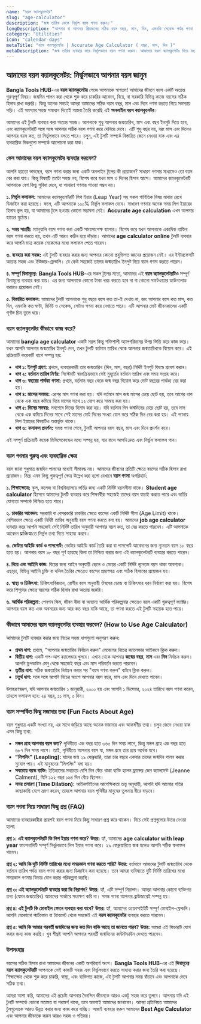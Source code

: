 ```yaml
---
name: "বয়স ক্যালকুলেটর"
slug: "age-calculator"
description: "জন্ম তারিখ থেকে নির্ভুল বয়স গণনা করুন।"
longDescription: "আপনার বা আপনার প্রিয়জনের সঠিক বয়স বছর, মাস, দিন, এমনকি সেকেন্ড পর্যন্ত গণনা করুন। কেবল জন্ম তারিখ এবং সময় লিখুন এবং সঙ্গে সঙ্গে ফলাফল পান।"
category: "Utilities"
icon: "calendar-days"
metaTitle: "বয়স ক্যালকুলেটর | Accurate Age Calculator ( বছর, মাস, দিন )"
metaDescription: "জন্ম তারিখ ব্যবহার করে নির্ভুলভাবে বয়স গণনা করুন। আমাদের বয়স ক্যালকুলেটর দিয়ে বছর, মাস, এবং দিনে আপনার সঠিক বয়স জানুন।"
---
```


## আমাদের বয়স ক্যালকুলেটর: নির্ভুলভাবে আপনার বয়স জানুন

**Bangla Tools HUB**-এর **বয়স ক্যালকুলেটর** পেজে আপনাকে স্বাগতম! আমাদের জীবনে বয়স একটি অত্যন্ত গুরুত্বপূর্ণ বিষয়। জন্মদিন পালন করা থেকে শুরু করে চাকরির আবেদন, বিয়ে, বা সরকারি বিভিন্ন কাজে বয়সের সঠিক হিসাব রাখা জরুরি। কিন্তু অনেক সময়ই আমরা আমাদের সঠিক বয়স বছর, মাস এবং দিনে গণনা করতে গিয়ে সমস্যায় পড়ি। এই সমস্যার সহজ সমাধান দিতেই আমরা তৈরি করেছি এই **অনলাইন বয়স ক্যালকুলেটর**।

আমাদের এই টুলটি ব্যবহার করা অত্যন্ত সহজ। আপনাকে শুধু আপনার জন্মতারিখ, মাস এবং বছর ইনপুট দিতে হবে, এবং ক্যালকুলেটরটি সঙ্গে সঙ্গে আপনার সঠিক বয়স গণনা করে দেখিয়ে দেবে। এটি শুধু বছর নয়, বরং মাস এবং দিনেও আপনার বয়স কত, তা নির্ভুলভাবে বলতে পারে। চলুন, এই টুলটি সম্পর্কে বিস্তারিত জেনে নেওয়া যাক এবং এর ব্যবহারিক দিকগুলো সম্পর্কে আলোচনা করা যাক।

### কেন আমাদের বয়স ক্যালকুলেটর ব্যবহার করবেন?

আপনি হয়তো ভাবছেন, বয়স গণনা করার জন্য একটি অনলাইন টুলের কী প্রয়োজন? সাধারণ গণনার মাধ্যমেও তো বয়স বের করা যায়। কিন্তু বিষয়টি ততটা সহজ নয়, বিশেষ করে যখন মাস ও দিনের হিসাব আসে। আমাদের ক্যালকুলেটরটি আপনাকে বেশ কিছু সুবিধা দেবে, যা সাধারণ গণনায় পাওয়া সম্ভব নয়।

**১. নির্ভুল ফলাফল:** আমাদের ক্যালকুলেটরটি লিপ ইয়ার (Leap Year) সহ সকল গাণিতিক বিষয় মাথায় রেখে ডিজাইন করা হয়েছে। ফলে, এটি আপনাকে ১০০% নির্ভুল ফলাফল দেবে। সাধারণ গণনায় অনেক সময় লিপ ইয়ারের হিসাব ভুল হয়, যা আমাদের টুলে হওয়ার কোনো সম্ভাবনা নেই। **Accurate age calculation** এখন আপনার হাতের মুঠোয়।

**২. সময় সাশ্রয়ী:** ম্যানুয়ালি বয়স গণনা করা একটি সময়সাপেক্ষ ব্যাপার। বিশেষ করে যখন আপনাকে একাধিক ব্যক্তির বয়স গণনা করতে হয়, তখন এটি আরও কঠিন হয়ে দাঁড়ায়। আমাদের **age calculator online** টুলটি ব্যবহার করে আপনি মাত্র কয়েক সেকেন্ডের মধ্যে ফলাফল পেতে পারেন।

**৩. ব্যবহার করা সহজ:** এই টুলটি ব্যবহার করার জন্য আপনার কোনো প্রযুক্তিগত জ্ঞানের প্রয়োজন নেই। এর ইন্টারফেসটি অত্যন্ত সহজ এবং ইউজার-ফ্রেন্ডলি। যে কেউ সহজেই তাদের জন্মতারিখ ইনপুট দিয়ে বয়স গণনা করতে পারেন।

**৪. সম্পূর্ণ বিনামূল্যে:** **Bangla Tools HUB**-এর সকল টুলের মতো, আমাদের এই **বয়স ক্যালকুলেটরটিও** সম্পূর্ণ বিনামূল্যে ব্যবহার করা যায়। এর জন্য আপনাকে কোনো টাকা খরচ করতে হবে না বা কোনো সফটওয়্যার ডাউনলোড করারও প্রয়োজন নেই।

**৫. বিস্তারিত ফলাফল:** আমাদের টুলটি আপনাকে শুধু বছরে বয়স কত তা-ই দেখায় না, বরং আপনার বয়স কত মাস, কত দিন, এমনকি কত ঘণ্টা, মিনিট ও সেকেন্ড, সেটাও গণনা করে দেখাতে পারে। এটি আপনার মোট জীবনকালের একটি পূর্ণাঙ্গ চিত্র তুলে ধরে।

### বয়স ক্যালকুলেটর কীভাবে কাজ করে?

আমাদের **bangla age calculator** একটি সরল কিন্তু শক্তিশালী অ্যালগরিদমের উপর ভিত্তি করে কাজ করে। যখন আপনি আপনার জন্মতারিখ ইনপুট দেন, তখন টুলটি বর্তমান তারিখ থেকে আপনার জন্মতারিখকে বিয়োগ করে। এই প্রক্রিয়াটি কয়েকটি ধাপে সম্পন্ন হয়:

*   **ধাপ ১: ইনপুট গ্রহণ:** প্রথমে, ব্যবহারকারী তার জন্মতারিখ (দিন, মাস, বছর) নির্দিষ্ট ইনপুট ফিল্ডে প্রবেশ করান।
*   **ধাপ ২: বর্তমান তারিখ নির্ণয়:** সিস্টেমটি স্বয়ংক্রিয়ভাবে সেই মুহূর্তের বর্তমান তারিখ এবং সময় সংগ্রহ করে।
*   **ধাপ ৩: বছরের পার্থক্য গণনা:** প্রথমে, বর্তমান বছর থেকে জন্ম বছর বিয়োগ করে মোট বছরের পার্থক্য বের করা হয়।
*   **ধাপ ৪: মাসের সমন্বয়:** এরপর মাস গণনা করা হয়। যদি বর্তমান মাস জন্ম মাসের চেয়ে ছোট হয়, তবে আগের ধাপ থেকে এক বছর কমিয়ে দিয়ে মাসের সাথে ১২ যোগ করে সমন্বয় করা হয়।
*   **ধাপ ৫: দিনের সমন্বয়:** সবশেষে দিনের হিসাব করা হয়। যদি বর্তমান দিন জন্মদিনের চেয়ে ছোট হয়, তবে মাস থেকে এক কমিয়ে দিনের সাথে সেই মাসের মোট দিনের সংখ্যা যোগ করে সঠিক দিন বের করা হয়। এই গণনায় লিপ ইয়ারের বিষয়টিও অন্তর্ভুক্ত থাকে।
*   **ধাপ ৬: ফলাফল প্রদর্শন:** সমস্ত গণনা শেষে, টুলটি আপনার বয়স বছর, মাস এবং দিনে প্রদর্শন করে।

এই সম্পূর্ণ প্রক্রিয়াটি কয়েক মিলিসেকেন্ডের মধ্যে সম্পন্ন হয়, যার ফলে আপনি দ্রুত এবং নির্ভুল ফলাফল পান।

### বয়স গণনার গুরুত্ব এবং ব্যবহারিক ক্ষেত্র

বয়স জানা শুধুমাত্র জন্মদিন পালনের মধ্যেই সীমাবদ্ধ নয়। আমাদের জীবনের প্রতিটি ক্ষেত্রে বয়সের সঠিক হিসাব রাখা প্রয়োজন। নিচে এমন কিছু গুরুত্বপূর্ণ ক্ষেত্র উল্লেখ করা হলো যেখানে **বয়স গণনা** অপরিহার্য:

**১. শিক্ষাক্ষেত্রে:** স্কুল, কলেজ বা বিশ্ববিদ্যালয়ে ভর্তির জন্য একটি নির্দিষ্ট বয়সসীমা থাকে। **Student age calculator** হিসেবে আমাদের টুলটি ব্যবহার করে শিক্ষার্থীরা সহজেই তাদের বয়স যাচাই করতে পারে এবং ভর্তির যোগ্যতা সম্পর্কে নিশ্চিত হতে পারে।

**২. চাকরির আবেদন:** সরকারি বা বেসরকারি চাকরির ক্ষেত্রে বয়সের একটি নির্দিষ্ট সীমা (Age Limit) থাকে। বেশিরভাগ ক্ষেত্রে একটি নির্দিষ্ট তারিখ অনুযায়ী বয়স গণনা করতে বলা হয়। আমাদের **job age calculator** ব্যবহার করে আপনি সহজেই সেই নির্দিষ্ট তারিখ অনুযায়ী আপনার বয়স কত, তা বের করতে পারবেন। এটি আপনাকে আবেদন प्रक्रियाতে নির্ভুল তথ্য দিতে সাহায্য করবে।

**৩. ভোটার আইডি কার্ড ও পাসপোর্ট:** ভোটার আইডি কার্ড তৈরি করা বা পাসপোর্ট আবেদনের জন্য ন্যূনতম বয়স ১৮ বছর হতে হয়। আপনার বয়স ১৮ বছর পূর্ণ হয়েছে কিনা তা নিশ্চিত করার জন্য এই ক্যালকুলেটরটি ব্যবহার করতে পারেন।

**৪. বিয়ে এবং আইনি কাজ:** বিয়ের জন্য আইন অনুযায়ী ছেলে ও মেয়ের একটি নির্দিষ্ট ন্যূনতম বয়স থাকা আবশ্যক। এছাড়া, বিভিন্ন আইনি চুক্তি বা দলিল তৈরির ক্ষেত্রেও বয়সের প্রমাণপত্র এবং সঠিক হিসাবের প্রয়োজন হয়।

**৫. স্বাস্থ্য ও চিকিৎসা:** চিকিৎসাবিজ্ঞানে, রোগীর বয়স অনুযায়ী ঔষধের ডোজ বা চিকিৎসার ধরন নির্ধারণ করা হয়। বিশেষ করে শিশুদের ক্ষেত্রে বয়সের সঠিক হিসাব রাখা অত্যন্ত জরুরি।

**৬. আর্থিক পরিকল্পনা:** পেনশন স্কিম, জীবন বীমা বা অন্যান্য আর্থিক পরিকল্পনার ক্ষেত্রেও বয়স একটি গুরুত্বপূর্ণ ফ্যাক্টর। আপনার বয়স কত এবং অবসরের জন্য আর কত বছর বাকি আছে, তা গণনা করতে এই টুলটি সহায়ক হতে পারে।

### কীভাবে আমাদের বয়স ক্যালকুলেটর ব্যবহার করবেন? (How to Use Age Calculator)

আমাদের টুলটি ব্যবহার করার জন্য নিচের সহজ ধাপগুলো অনুসরণ করুন:

*   **প্রথম ধাপ:** প্রথমে, "আপনার জন্মতারিখ নির্বাচন করুন" লেবেলের নিচের ক্যালেন্ডার আইকনে ক্লিক করুন।
*   **দ্বিতীয় ধাপ:** একটি পপ-আপ ক্যালেন্ডার খুলবে। এখান থেকে আপনার **জন্মের বছর**, **মাস** এবং **দিন** নির্বাচন করুন। আপনি ড্রপডাউন মেনু থেকে সহজেই বছর এবং মাস পরিবর্তন করতে পারবেন।
*   **তৃতীয় ধাপ:** সঠিক জন্মতারিখ নির্বাচন করার পর "বয়স গণনা করুন" বাটনে ক্লিক করুন।
*   **চতুর্থ ধাপ:** সঙ্গে সঙ্গে আপনি নিচের অংশে আপনার বয়স বছর, মাস এবং দিনে দেখতে পাবেন।

উদাহরণস্বরূপ, যদি আপনার জন্মতারিখ ১ জানুয়ারী, ২০০০ হয় এবং আপনি ১ ডিসেম্বর, ২০২৪ তারিখে বয়স গণনা করেন, তাহলে ফলাফল হবে: ২৪ বছর, ১১ মাস, ০ দিন।

### বয়স সম্পর্কিত কিছু মজাদার তথ্য (Fun Facts About Age)

বয়স শুধুমাত্র একটি সংখ্যা নয়, এর সাথে জড়িয়ে আছে অনেক মজাদার এবং আকর্ষণীয় তথ্য। চলুন জেনে নেওয়া যাক এমন কিছু তথ্য:

*   **মঙ্গল গ্রহে আপনার বয়স কত?** পৃথিবীতে এক বছর হতে ৩৬৫ দিন সময় লাগে, কিন্তু মঙ্গল গ্রহে এক বছর হতে ৬৮৭ দিন সময় লাগে। তাই, পৃথিবীতে আপনার বয়স যা, মঙ্গল গ্রহে তার প্রায় অর্ধেক হবে।
*   **"লিপলিং" (Leapling):** যাদের জন্ম ২৯ ফেব্রুয়ারি, তারা চার বছরে একবার তাদের জন্মদিন পালন করার সুযোগ পায়। এই মানুষদের "লিপলিং" বলা হয়।
*   **সবচেয়ে বয়স্ক ব্যক্তি:** ইতিহাসের সবচেয়ে বেশি দিন বেঁচে থাকা ব্যক্তি হলেন ফ্রান্সের জেন ক্যালমেন্ট (Jeanne Calment), যিনি ১২২ বছর ১৬৪ দিন বেঁচে ছিলেন।
*   **সময় প্রসারণ (Time Dilation):** আইনস্টাইনের আপেক্ষিকতা তত্ত্ব অনুযায়ী, আপনি যদি আলোর গতির কাছাকাছি বেগে ভ্রমণ করেন, তাহলে আপনার বয়স পৃথিবীর মানুষের তুলনায় ধীরে বাড়বে।

### বয়স গণনা নিয়ে সাধারণ কিছু প্রশ্ন (FAQ)

আমাদের ব্যবহারকারীরা প্রায়শই বয়স গণনা নিয়ে কিছু সাধারণ প্রশ্ন করে থাকেন। নিচে সেই প্রশ্নগুলোর উত্তর দেওয়া হলো:

**প্রশ্ন ১: এই ক্যালকুলেটরটি কি লিপ ইয়ার গণনা করে?**
**উত্তর:** হ্যাঁ, আমাদের **age calculator with leap year** ফাংশনালিটি সম্পূর্ণ নির্ভুলভাবে লিপ ইয়ার গণনা করে। ২৯ ফেব্রুয়ারিতে জন্ম হলেও আপনি সঠিক ফলাফল পাবেন।

**প্রশ্ন ২: আমি কি দুটি নির্দিষ্ট তারিখের মধ্যে সময়কাল গণনা করতে পারি?**
**উত্তর:** বর্তমানে আমাদের টুলটি জন্মতারিখ থেকে বর্তমান তারিখ পর্যন্ত বয়স গণনা করার জন্য ডিজাইন করা হয়েছে। তবে আমরা ভবিষ্যতে দুটি নির্দিষ্ট তারিখের মধ্যে সময়কাল গণনার ফিচার যোগ করার পরিকল্পনা করছি।

**প্রশ্ন ৩: এই ক্যালকুলেটরটি ব্যবহার করা কি নিরাপদ?**
**উত্তর:** হ্যাঁ, এটি সম্পূর্ণ নিরাপদ। আমরা আপনার কোনো ব্যক্তিগত তথ্য (যেমন জন্মতারিখ) আমাদের সার্ভারে সংরক্ষণ করি না। সমস্ত গণনা আপনার ব্রাউজারেই সম্পন্ন হয়।

**প্রশ্ন ৪: এই টুলটি কি মোবাইল ফোনে ব্যবহার করা যাবে?**
**উত্তর:** হ্যাঁ, আমাদের ওয়েবসাইটটি সম্পূর্ণ মোবাইল-ফ্রেন্ডলি। আপনি যেকোনো স্মার্টফোন বা ট্যাবলেট থেকে সহজেই এই **বয়স ক্যালকুলেটর** ব্যবহার করতে পারবেন।

**প্রশ্ন ৫: আমি কি আমার পরবর্তী জন্মদিনের জন্য কত দিন বাকি আছে তা জানতে পারব?**
**উত্তর:** আমরা এই ফিচারটি যোগ করার জন্য কাজ করছি। খুব শীঘ্রই আপনি আপনার পরবর্তী জন্মদিনের কাউন্টডাউন দেখতে পারবেন।

### উপসংহার

বয়সের সঠিক হিসাব রাখা আমাদের জীবনের একটি অপরিহার্য অংশ। **Bangla Tools HUB**-এর এই **বিনামূল্যে বয়স ক্যালকুলেটরটি** আপনাকে সেই কাজটি সহজ এবং নির্ভুলভাবে করতে সাহায্য করার জন্য তৈরি করা হয়েছে। শিক্ষাক্ষেত্র থেকে শুরু করে চাকরি, স্বাস্থ্য, এবং ব্যক্তিগত কাজে, এই টুলটি আপনার সময় বাঁচাবে এবং আপনাকে দেবে সঠিক তথ্য।

আমরা আশা করি, আমাদের এই প্রচেষ্টা আপনার দৈনন্দিন জীবনকে আরও একটু সহজ করে তুলবে। আপনার যদি এই টুলটি সম্পর্কে কোনো মতামত বা পরামর্শ থাকে, তবে অবশ্যই আমাদের জানাবেন। আমরা প্রতিনিয়ত আমাদের টুলগুলোকে আরও উন্নত করার জন্য কাজ করে যাচ্ছি। আজই ব্যবহার করুন আমাদের **Best Age Calculator** এবং আপনার জীবনকে করুন আরও সহজ ও গতিময়।
